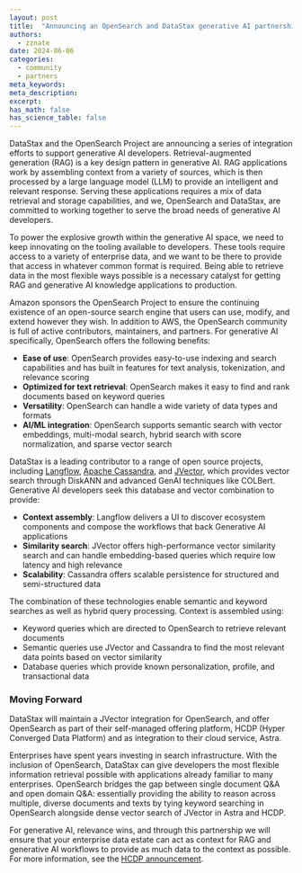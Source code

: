 ```yaml
---
layout: post
title:  "Announcing an OpenSearch and DataStax generative AI partnership"
authors:
  - zznate 
date: 2024-06-06
categories:
  - community
  - partners
meta_keywords: 
meta_description: 
excerpt: 
has_math: false
has_science_table: false
---
```


DataStax and the OpenSearch Project are announcing a series of integration efforts to support generative AI developers. Retrieval-augmented generation (RAG) is a key design pattern in generative AI. RAG applications work by assembling context from a variety of sources, which is then processed by a large language model (LLM) to provide an intelligent and relevant response. Serving these applications requires a mix of data retrieval and storage capabilities, and we, OpenSearch and DataStax, are committed to working together to serve the broad needs of generative AI developers.   

To power the explosive growth within the generative AI space, we need to keep innovating on the tooling available to developers. These tools require access to a variety of enterprise data, and we want to be there to provide that access in whatever common format is required. Being able to retrieve data in the most flexible ways possible is a necessary catalyst for getting RAG and generative AI knowledge applications to production. 

Amazon sponsors the OpenSearch Project to ensure the continuing existence of an open-source search engine that users can use, modify, and extend however they wish. In addition to AWS, the OpenSearch community is full of active contributors, maintainers, and partners. For generative AI specifically, OpenSearch offers the following benefits:

* **Ease of use**: OpenSearch provides easy-to-use indexing and search capabilities and has built in features for text analysis, tokenization, and relevance scoring
* **Optimized for text retrieval**: OpenSearch makes it easy to find and rank documents based on keyword queries
* **Versatility**: OpenSearch can handle a wide variety of data types and formats
* **AI/ML integration**: OpenSearch supports semantic search with vector embeddings, multi-modal search, hybrid search with score normalization, and sparse vector search

DataStax is a leading contributor to a range of open source projects, including [Langflow](https://langflow.org/), [Apache Cassandra](https://cassandra.apache.org/_/index.html), and [JVector](https://github.com/jbellis/jvector), which provides vector search through DiskANN and advanced GenAI techniques like COLBert. Generative AI developers seek this database and vector combination to provide: 

* **Context assembly**: Langflow delivers a UI to discover ecosystem components and compose the workflows that back Generative AI applications
* **Similarity search**: JVector offers high-performance vector similarity search and can handle embedding-based queries which require low latency and high relevance
* **Scalability**: Cassandra offers scalable persistence for structured and semi-structured data

The combination of these technologies enable semantic and keyword searches as well as hybrid query processing. Context is assembled using: 
* Keyword queries which are directed to OpenSearch to retrieve relevant documents
* Semantic queries use JVector and Cassandra to find the most relevant data points based on vector similarity
* Database queries which provide known personalization, profile, and transactional data

### **Moving Forward**
DataStax will maintain a JVector integration for OpenSearch, and offer OpenSearch as part of their self-managed offering platform, HCDP (Hyper Converged Data Platform) and as integration to their cloud service, Astra. 

Enterprises have spent years investing in search infrastructure. With the inclusion of OpenSearch, DataStax can give developers the most flexible information retrieval possible with applications already familiar to many enterprises. OpenSearch bridges the gap between single document Q&A and open domain Q&A: essentially providing the ability to reason across multiple, diverse documents and texts by tying keyword searching in OpenSearch alongside dense vector search of JVector in Astra and HCDP. 

For generative AI, relevance wins, and through this partnership we will ensure that your enterprise data estate can act as context for RAG and generative AI workflows to provide as much data to the context as possible. For more information, see the [HCDP announcement](https://www.datastax.com/fr/blog/introducing-vector-search-for-self-managed-modern-architecture).




